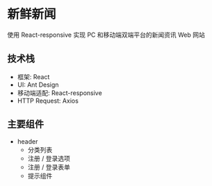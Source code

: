 # 新鲜新闻

使用 React-responsive 实现 PC 和移动端双端平台的新闻资讯 Web 网站

## 技术栈

- 框架:          React
- UI:            Ant Design
- 移动端适配:     React-responsive
- HTTP Request:  Axios

## 主要组件

- header
    + 分类列表
    + 注册 / 登录选项
    + 注册 / 登录表单
    + 提示组件